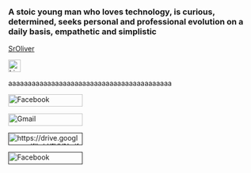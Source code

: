 ### A stoic young man who loves technology, is curious, determined, seeks personal and professional evolution on a daily basis, empathetic and simplistic


<a href="https://www.linkedin.com/in/emerson-oliveira-0564191b4/">SrOliver</a>

<a href="https://www.linkedin.com/in/emerson-oliveira-0564191b4/" rel="nofollow"><img src="https://image.flaticon.com/icons/png/512/174/174857.png" alt="Linkedin Badge" width=25rem height=25rem data-canonical-src="https://img.shields.io/badge/-Emerson%20Oliveira-6633cc?style=flat-square&amp;logo=Linkedin&amp;logoColor=white&amp;link=https://www.linkedin.com/in/emerson-oliveira-0564191b4"></a>

aaaaaaaaaaaaaaaaaaaaaaaaaaaaaaaaaaaaaaaaaa

<a href="https://www.facebook.com/profile.php?id=100064468222184"><img src="https://lh4.googleusercontent.com/V7jUv7adsgr6SstT9lroTMOkB8hnHCpITT5Us6vuTtpmHM5XvcPrzINj5MCcaKcrcX2dM_VPxnfKdER9qvzS=w1600-h761-rw" alt="Facebook" width=150rem height=25rem></a>

<a href="social"><img src="ImagesGdriver" alt="Gmail" width=150rem height=25rem></a>

<a href=" "><img src=" " alt="https://drive.google.com/file/d/1VVNwjfSCEs7Lk-CdZdtrawamIoNqk61R/preview" width=150rem height=25rem></a>

<a href=" "><img src=" " alt="Facebook" width=150rem height=25rem></a>
